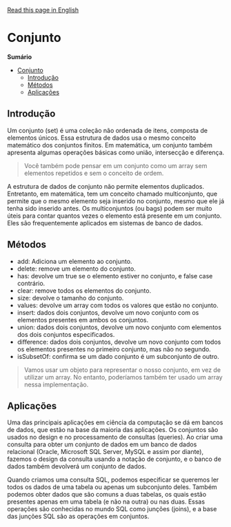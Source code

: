 [Read this page in English](./README.md)

# Conjunto

**Sumário**

- [Conjunto](#conjunto)
  - [Introdução](#introdução)
  - [Métodos](#métodos)
  - [Aplicações](#aplicações)

## Introdução

Um conjunto (set) é uma coleção não ordenada de itens, composta de elementos únicos. Essa estrutura de dados usa o mesmo conceito matemático dos conjuntos finitos. Em matemática, um conjunto também apresenta algumas operações básicas como união, intersecção e diferença.

> Você também pode pensar em um conjunto como um array sem elementos repetidos e sem o conceito de ordem.

A estrutura de dados de conjunto não permite elementos duplicados. Entretanto, em matemática, tem um conceito chamado multiconjunto, que permite que o mesmo elemento seja inserido no conjunto, mesmo que ele já tenha sido inserido antes. Os multiconjuntos (ou bags) podem ser muito úteis para contar quantos vezes o elemento está presente em um conjunto. Eles são frequentemente aplicados em sistemas de banco de dados.

## Métodos

- add: Adiciona um elemento ao conjunto.
- delete: remove um elemento do conjunto.
- has: devolve um true se o elemento estiver no conjunto, e false case contrário.
- clear: remove todos os elementos do conjunto.
- size: devolve o tamanho do conjunto.
- values: devolve um array com todos os valores que estão no conjunto.
- insert: dados dois conjuntos, devolve um novo conjunto com os elementos presentes em ambos os conjuntos.
- union: dados dois conjuntos, devolve um novo conjunto com elementos dos dois conjuntos especificados.
- difference: dados dois conjuntos, devolve um novo conjunto com todos os elementos presentes no primeiro conjunto, mas não no segundo.
- isSubsetOf: confirma se um dado conjunto é um subconjunto de outro.

> Vamos usar um objeto para representar o nosso conjunto, em vez de utilizar um array. No entanto, poderíamos também ter usado um array nessa implementação.

## Aplicações

Uma das principais aplicações em ciência da computação se dá em bancos de dados, que estão na base da maioria das aplicações. Os conjuntos são usados no design e no processamento de consultas (queries). Ao criar uma consulta para obter um conjunto de dados em um banco de dados relacional (Oracle, Microsoft SQL Server, MySQL e assim por diante), fazemos o design da consulta usando a notação de conjunto, e o banco de dados também devolverá um conjunto de dados.

Quando criamos uma consulta SQL, podemos especificar se queremos ler todos os dados de uma tabela ou apenas um subconjunto deles. Também podemos obter dados que são comuns a duas tabelas, os quais estão  presentes apenas em uma tabela (e não na outra) ou nas duas. Essas operações são conhecidas no mundo SQL como junções (joins), e a base das junções SQL são as operações em conjuntos.
